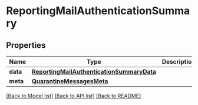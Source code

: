 # ReportingMailAuthenticationSummary

## Properties
Name | Type | Description | Notes
------------ | ------------- | ------------- | -------------
**data** | [**ReportingMailAuthenticationSummaryData**](ReportingMailAuthenticationSummaryData.md) |  | [optional] 
**meta** | [**QuarantineMessagesMeta**](QuarantineMessagesMeta.md) |  | [optional] 

[[Back to Model list]](../README.md#documentation-for-models) [[Back to API list]](../README.md#documentation-for-api-endpoints) [[Back to README]](../README.md)


